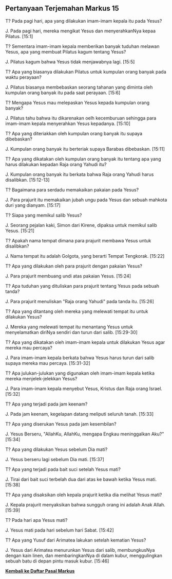 ﻿## Pertanyaan Terjemahan Markus 15 ##

T? Pada pagi hari, apa yang dilakukan imam-imam kepala itu pada Yesus?

J. Pada pagi hari, mereka mengikat Yesus dan menyerahkanNya kepaa Pilatus. [15:1]

T? Sementara imam-imam kepala memberikan banyak tuduhan melawan Yesus, apa yang membuat Pilatus kagum tentang Yesus?

J. Pilatus kagum bahwa Yesus tidak menjawabnya lagi. [15:5]

T? Apa yang biasanya dilakukan Pilatus untuk kumpulan orang banyak pada waktu perayaan?

J. Pilatus biasanya membebaskan seorang tahanan yang diminta oleh kumpulan orang banyak itu pada saat perayaan. [15:6]

T? Mengapa Yesus mau melepaskan Yesus kepada kumpulan orang banyak?

J. Pilatus tahu bahwa itu dikarenakan oelh kecemburuan sehingga para imam-imam kepala menyerahkan Yesus kepadanya. [15:10]

T? Apa yang diteriakkan oleh kumpulan orang banyak itu supaya dibebaskan?

J. Kumpulan orang banyak itu berteriak supaya Barabas dibebaskan. [15:11]

T? Apa yang dikatakan oleh kumpulan orang banyak itu tentang apa yang harus dilakukan kepadan Raja orang Yahudi itu?

J. Kumpulan orang banyak itu berkata bahwa Raja orang Yahudi harus disalibkan. [15:12-13]

T? Bagaimana para serdadu memakaikan pakaian pada Yesus?

J. Para prajurit itu memakaikan jubah ungu pada Yesus dan sebuah mahkota duri yang dianyam. [15:17]

T? Siapa yang memikul salib Yesus?

J. Seorang pejalan kaki, Simon dari Kirene, dipaksa untuk memikul salib Yesus. [15:21]

T? Apakah nama tempat dimana para prajurit membawa Yesus untuk disalibkan?

J. Nama tempat itu adalah Golgota, yang berarti Tempat Tengkorak. [15:22]

T? Apa yang dilakukan oleh para prajurit dengan pakaian Yesus?

J. Para prajurit membuang undi atas pakaian Yesus. [15:24]

T? Apa tuduhan yang dituliskan para prajurit tentang Yesus pada sebuah tanda?

J. Para prajurit menuliskan "Raja orang Yahudi" pada tanda itu. [15:26]

T? Apa yang ditantang oleh mereka yang melewati tempat itu untuk dilakukan Yesus?

J. Mereka yang melewati tempat itu menantang Yesus untuk menyelamatkan diriNya sendiri dan turun dari salib. [15:29-30]

T? Apa yang dikatakan oleh imam-imam kepala untuk dilakukan Yesus agar mereka mau percaya?

J. Para imam-imam kepala berkata bahwa Yesus harus turun dari salib supaya mereka mau percaya. [15:31-32]

T? Apa julukan-julukan yang digunakan oleh imam-imam kepala ketika mereka menjelek-jelekkan Yesus?

J. Para imam-imam kepala menyebut Yesus, Kristus dan Raja orang Israel. [15:32]

T? Apa yang terjadi pada jam keenam?

J. Pada jam keenam, kegelapan datang meliputi seluruh tanah. [15:33]

T? Apa yang diserukan Yesus pada jam kesembilan?

J. Yesus Berseru, "AllahKu, AllahKu, mengapa Engkau meninggalkan Aku?" [15:34]

T? Apa yang dilakukan Yesus sebelum Dia mati?

J. Yesus berseru lagi sebelum Dia mati. [15:37]

T? Apa yang terjadi pada bait suci setelah Yesus mati?

J. Tirai dari bait suci terbelah dua dari atas ke bawah ketika Yesus mati. [15:38]

T? Apa yang disaksikan oleh kepala prajurit ketika dia melihat Yesus mati?

J. Kepala prajurit menyaksikan bahwa sungguh orang ini adalah Anak Allah. [15:39]

T? Pada hari apa Yesus mati?

J. Yesus mati pada hari sebelum hari Sabat. [15:42]

T? Apa yang Yusuf dari Arimatea lakukan setelah kematian Yesus?

J. Yesus dari Arimatea menurunkan Yesus dari salib, membungkusNya dengan kain linen, dan membaringkanNya di dalam kubur, menggulingkan sebuah batu di depan pintu masuk kubur. [15:46]

__[Kembali ke Daftar Pasal Markus](./)__

